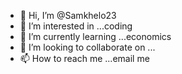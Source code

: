 - 👋 Hi, I’m @Samkhelo23
- 👀 I’m interested in ...coding
- 🌱 I’m currently learning ...economics 
- 💞️ I’m looking to collaborate on ...
- 📫 How to reach me ...email me

<!---
Samkhelo23/Samkhelo23 is a ✨ special ✨ repository because its `README.md` (this file) appears on your GitHub profile.
You can click the Preview link to take a look at your changes.
--->
